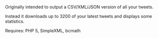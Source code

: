 Originally intended to output a CSV/XML/JSON version of all your tweets.

Instead it downloads up to 3200 of your latest tweets and displays some statistics.


Requires: PHP 5, SimpleXML, bcmath
